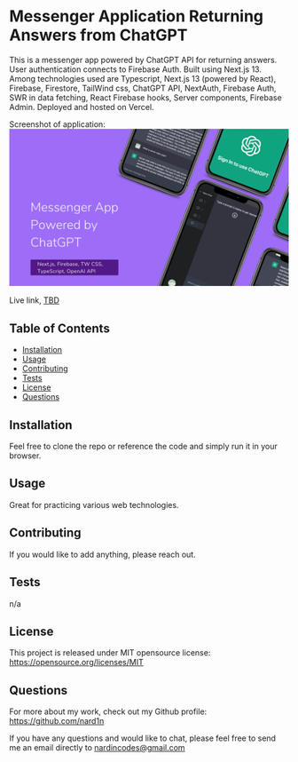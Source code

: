 # Messenger Application Returning Answers from ChatGPT

This is a messenger app powered by ChatGPT API for returning answers. User authentication connects to Firebase Auth. Built using Next.js 13. Among technologies used are Typescript, Next.js 13 (powered by React), Firebase, Firestore, TailWind css, ChatGPT API, NextAuth, Firebase Auth, SWR in data fetching, React Firebase hooks, Server components, Firebase Admin. Deployed and hosted on Vercel.


Screenshot of application:
![Screenshot](./screenshot.png)

Live link, [TBD]()

## Table of Contents

* [Installation](#Installation)
* [Usage](#Usage)
* [Contributing](#Contributing)
* [Tests](#Tests)
* [License](#License)
* [Questions](#Questions)

## Installation
Feel free to clone the repo or reference the code and simply run it in your browser.

## Usage
Great for practicing various web technologies.

## Contributing
If you would like to add anything, please reach out.

## Tests
n/a

## License
This project is released under MIT opensource license:
https://opensource.org/licenses/MIT

## Questions
For more about my work, check out my Github profile: https://github.com/nard1n

If you have any questions and would like to chat, please feel free to send me an email directly to nardincodes@gmail.com
